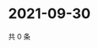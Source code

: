 # 2021-09-30

共 0 条

<!-- BEGIN WEIBO -->
<!-- 最后更新时间 Thu Sep 30 2021 12:10:12 GMT+0800 (China Standard Time) -->

<!-- END WEIBO -->
